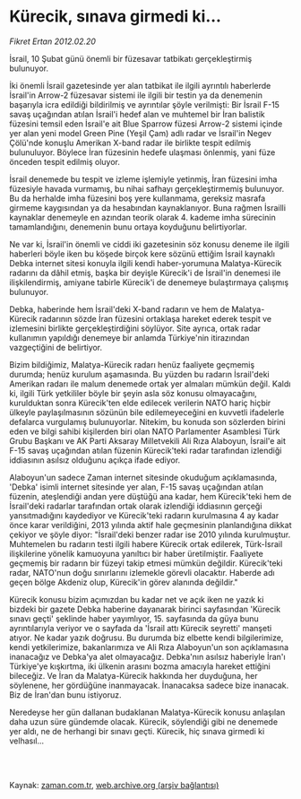 # Kürecik, sınava girmedi ki...

*Fikret Ertan 2012.02.20*

<td class="columnist-detail">
<p>İsrail, 10 Şubat günü önemli bir füzesavar tatbikatı gerçekleştirmiş bulunuyor.</p>
<p>
<div id="haberMetinDiv">
<p>İki önemli İsrail gazetesinde yer alan tatbikat ile ilgili ayrıntılı haberlerde İsrail'in Arrow-2 füzesavar sistemi ile ilgili bir testin ya da denemenin başarıyla icra edildiği bildirilmiş ve ayrıntılar şöyle verilmişti: Bir İsrail F-15 savaş uçağından atılan İsrail'i hedef alan ve muhtemel bir İran balistik füzesini temsil eden İsrail'e ait Blue Sparrow füzesi Arrow-2 sistemi içinde yer alan yeni model Green Pine (Yeşil Çam) adlı radar ve İsrail'in Negev Çölü'nde konuşlu Amerikan X-band radar ile birlikte tespit edilmiş bulunuluyor. Böylece İran füzesinin hedefe ulaşması önlenmiş, yani füze önceden tespit edilmiş oluyor.
<p>İsrail denemede bu tespit ve izleme işlemiyle yetinmiş, İran füzesini imha füzesiyle havada vurmamış, bu nihai safhayı gerçekleştirmemiş bulunuyor. Bu da herhalde imha füzesini boş yere kullanmama, gereksiz masrafa girmeme kaygısından ya da hesabından kaynaklanıyor. Buna rağmen İsrailli kaynaklar denemeyle en azından teorik olarak 4. kademe imha sürecinin tamamlandığını, denemenin bunu ortaya koyduğunu belirtiyorlar.
<p>Ne var ki, İsrail'in önemli ve ciddi iki gazetesinin söz konusu deneme ile ilgili haberleri böyle iken bu köşede birçok kere sözünü ettiğim İsrail kaynaklı Debka internet sitesi konuyla ilgili kendi haber-yorumuna Malatya-Kürecik radarını da dâhil etmiş, başka bir deyişle Kürecik'i de İsrail'in denemesi ile ilişkilendirmiş, amiyane tabirle Kürecik'i de denemeye bulaştırmaya çalışmış bulunuyor.
<p>Debka, haberinde hem İsrail'deki X-band radarın ve hem de Malatya-Kürecik radarının sözde İran füzesini ortaklaşa hareket ederek tespit ve izlemesini birlikte gerçekleştirdiğini söylüyor. Site ayrıca, ortak radar kullanımın yapıldığı denemeye bir anlamda Türkiye'nin itirazından vazgeçtiğini de belirtiyor.
<p>Bizim bildiğimiz, Malatya-Kürecik radarı henüz faaliyete geçmemiş durumda; henüz kurulum aşamasında. Bu yüzden bu radarın İsrail'deki Amerikan radarı ile malum denemede ortak yer almaları mümkün değil. Kaldı ki, ilgili Türk yetkililer böyle bir şeyin asla söz konusu olmayacağını, kurulduktan sonra Kürecik'ten elde edilecek verilerin NATO hariç hiçbir ülkeyle paylaşılmasının sözünün bile edilemeyeceğini en kuvvetli ifadelerle defalarca vurgulamış bulunuyorlar. Nitekim, bu konuda son sözlerden birini eden ve bilgi sahibi kişilerden biri olan NATO Parlamenter Asamblesi Türk Grubu Başkanı ve AK Parti Aksaray Milletvekili Ali Rıza Alaboyun, İsrail'e ait F-15 savaş uçağından atılan füzenin Kürecik'teki radar tarafından izlendiği iddiasının asılsız olduğunu açıkça ifade ediyor.
<p>Alaboyun'un sadece Zaman internet sitesinde okuduğum açıklamasında, 'Debka' isimli internet sitesinde yer alan, F-15 savaş uçağından atılan füzenin, ateşlendiği andan yere düştüğü ana kadar, hem Kürecik'teki hem de İsrail'deki radarlar tarafından ortak olarak izlendiği iddiasının gerçeği yansıtmadığını kaydediyor ve Kürecik'teki radarın kurulmasına 4 ay kadar önce karar verildiğini, 2013 yılında aktif hale geçmesinin planlandığına dikkat çekiyor ve şöyle diyor: "İsrail'deki benzer radar ise 2010 yılında kurulmuştur. Muhtemelen bu radarın testi ilgili habere Kürecik ortak edilerek, Türk-İsrail ilişkilerine yönelik kamuoyuna yanıltıcı bir haber üretilmiştir. Faaliyete geçmemiş bir radarın bir füzeyi takip etmesi mümkün değildir. Kürecik'teki radar, NATO'nun doğu sınırlarını izlemekle görevli olacaktır. Haberde adı geçen bölge Akdeniz olup, Kürecik'in görev alanında değildir."
<p>Kürecik konusu bizim açımızdan bu kadar net ve açık iken ne yazık ki bizdeki bir gazete Debka haberine dayanarak birinci sayfasından 'Kürecik sınavı geçti' şeklinde haber yayımlıyor, 15. sayfasında da güya bunu ayrıntılarıyla veriyor ve o sayfada da 'İsrail attı Kürecik seyretti' manşeti atıyor. Ne kadar yazık doğrusu. Bu durumda biz elbette kendi bilgilerimize, kendi yetkilerimize, bakanlarımıza ve Ali Rıza Alaboyun'un son açıklamasına inanacağız ve Debka'ya alet olmayacağız. Debka'nın asılsız haberiyle İran'ı Türkiye'ye kışkırtma, iki ülkenin arasını bozma amacıyla hareket ettiğini bileceğiz. Ve İran da Malatya-Kürecik hakkında her duyduğuna, her söylenene, her gördüğüne inanmayacak. İnanacaksa sadece bize inanacak. Biz de İran'dan bunu istiyoruz.
<p>Neredeyse her gün dallanan budaklanan Malatya-Kürecik konusu anlaşılan daha uzun süre gündemde olacak. Kürecik, söylendiği gibi ne denemede yer aldı, ne de herhangi bir sınavı geçti. Kürecik, hiç sınava girmedi ki velhasıl... </p></p></p></p></p></p></p></p></div>
</p>


<p><br>
		 </br></p></td>

Kaynak: [zaman.com.tr](http://zaman.com.tr/yazar.do?yazino=1247904), [web.archive.org (arşiv bağlantısı)](http://web.archive.org/web/20120311041012/http://www.zaman.com.tr:80/yazar.do?yazino=1247904)
